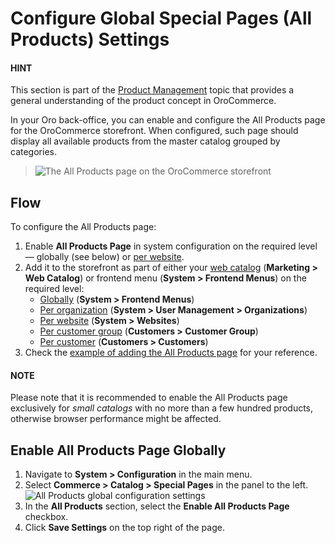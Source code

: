 <a id="sys-conf-commerce-catalog-special-pages"></a>

<a id="sys-conf-commerce-catalog-special-pages-global"></a>

# Configure Global Special Pages (All Products) Settings

#### HINT
This section is part of the [Product Management](../../../../../concept-guides/catalog-promotions/product-management/index.md#concept-guides-product-management) topic that provides a general understanding of the product concept in OroCommerce.

In your Oro back-office, you can enable and configure the All Products page for the OroCommerce storefront. When configured, such page should display all available products from the master catalog grouped by categories.

> ![The All Products page on the OroCommerce storefront](user/img/system/config_commerce/catalog/all_products_page.png)

## Flow

To configure the All Products page:

1. Enable **All Products Page** in system configuration on the required level — globally (see below) or [per website](../../../websites/web-configuration/commerce/catalog/website-all-products.md#sys-conf-commerce-catalog-special-pages-website).
2. Add it to the storefront as part of either your [web catalog](../../../../marketing/web-catalogs/edit-content-tree/content-variants.md#user-guide-marketing-web-catalog) (**Marketing > Web Catalog**) or frontend menu (**System > Frontend Menus**) on the required level:
   * [Globally](../../../frontend-menus/global-all-products-menus.md#sys-conf-frontend-menus-all-products-global) (**System > Frontend Menus**)
   * [Per organization](../../../user-management/organizations/organization-all-products-menus.md#sys-users-organization-menus-all-products-organization) (**System > User Management > Organizations**)
   * [Per website](../../../websites/website-all-products-menu.md#sys-users-organization-menus-all-products-website) (**System > Websites**)
   * [Per customer group](../../../../customers/customer-groups/customer-group-all-products-menus.md#user-guide-customers-customer-groups-all-products) (**Customers > Customer Group**)
   * [Per customer](../../../../customers/customers/customer-all-products-menus.md#user-guide-customers-customers-all-products) (**Customers > Customers**)
3. Check the [example of adding the All Products page](../../../websites/web-configuration/commerce/catalog/website-all-products.md#user-guide-all-products-sample) for your reference.

#### NOTE
Please note that it is recommended to enable the All Products page exclusively for *small catalogs* with no more than a few hundred products, otherwise browser performance might be affected.

## Enable All Products Page Globally

1. Navigate to **System > Configuration** in the main menu.
2. Select **Commerce > Catalog > Special Pages** in the panel to the left.
   ![All Products global configuration settings](user/img/system/config_commerce/catalog/AllProductsSystem.png)
3. In the **All Products** section, select the **Enable All Products Page** checkbox.
4. Click **Save Settings** on the top right of the page.
